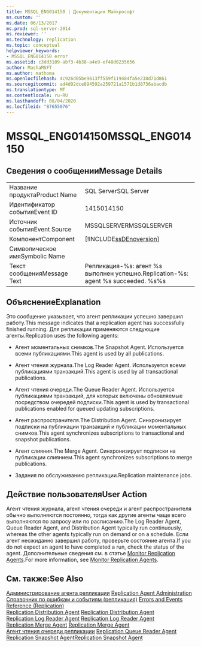 ```yaml
---
title: MSSQL_ENG014150 | Документация Майкрософт
ms.custom: ''
ms.date: 06/13/2017
ms.prod: sql-server-2014
ms.reviewer: ''
ms.technology: replication
ms.topic: conceptual
helpviewer_keywords:
- MSSQL_ENG014150 error
ms.assetid: c3dd3109-abf3-4b38-a4e9-ef48d0235656
author: MashaMSFT
ms.author: mathoma
ms.openlocfilehash: 4c926d05be9613ff559f119484fa5e238d71d861
ms.sourcegitcommit: ad4d92dce894592a259721a1571b1d8736abacdb
ms.translationtype: MT
ms.contentlocale: ru-RU
ms.lasthandoff: 08/04/2020
ms.locfileid: "87655076"
---
```

# <a name="mssql_eng014150"></a><span data-ttu-id="4bed1-102">MSSQL_ENG014150</span><span class="sxs-lookup"><span data-stu-id="4bed1-102">MSSQL_ENG014150</span></span>
    
## <a name="message-details"></a><span data-ttu-id="4bed1-103">Сведения о сообщении</span><span class="sxs-lookup"><span data-stu-id="4bed1-103">Message Details</span></span>  
  
|||  
|-|-|  
|<span data-ttu-id="4bed1-104">Название продукта</span><span class="sxs-lookup"><span data-stu-id="4bed1-104">Product Name</span></span>|<span data-ttu-id="4bed1-105">SQL Server</span><span class="sxs-lookup"><span data-stu-id="4bed1-105">SQL Server</span></span>|  
|<span data-ttu-id="4bed1-106">Идентификатор события</span><span class="sxs-lookup"><span data-stu-id="4bed1-106">Event ID</span></span>|<span data-ttu-id="4bed1-107">14150</span><span class="sxs-lookup"><span data-stu-id="4bed1-107">14150</span></span>|  
|<span data-ttu-id="4bed1-108">Источник события</span><span class="sxs-lookup"><span data-stu-id="4bed1-108">Event Source</span></span>|<span data-ttu-id="4bed1-109">MSSQLSERVER</span><span class="sxs-lookup"><span data-stu-id="4bed1-109">MSSQLSERVER</span></span>|  
|<span data-ttu-id="4bed1-110">Компонент</span><span class="sxs-lookup"><span data-stu-id="4bed1-110">Component</span></span>|[!INCLUDE[ssDEnoversion](../../includes/ssdenoversion-md.md)]|  
|<span data-ttu-id="4bed1-111">Символическое имя</span><span class="sxs-lookup"><span data-stu-id="4bed1-111">Symbolic Name</span></span>||  
|<span data-ttu-id="4bed1-112">Текст сообщения</span><span class="sxs-lookup"><span data-stu-id="4bed1-112">Message Text</span></span>|<span data-ttu-id="4bed1-113">Репликация-%s: агент %s выполнен успешно.</span><span class="sxs-lookup"><span data-stu-id="4bed1-113">Replication-%s: agent %s succeeded.</span></span> <span data-ttu-id="4bed1-114">%s</span><span class="sxs-lookup"><span data-stu-id="4bed1-114">%s</span></span>|  
  
## <a name="explanation"></a><span data-ttu-id="4bed1-115">Объяснение</span><span class="sxs-lookup"><span data-stu-id="4bed1-115">Explanation</span></span>  
 <span data-ttu-id="4bed1-116">Это сообщение указывает, что агент репликации успешно завершил работу.</span><span class="sxs-lookup"><span data-stu-id="4bed1-116">This message indicates that a replication agent has successfully finished running.</span></span> <span data-ttu-id="4bed1-117">Для репликации применяются следующие агенты.</span><span class="sxs-lookup"><span data-stu-id="4bed1-117">Replication uses the following agents:</span></span>  
  
-   <span data-ttu-id="4bed1-118">Агент моментальных снимков.</span><span class="sxs-lookup"><span data-stu-id="4bed1-118">The Snapshot Agent.</span></span> <span data-ttu-id="4bed1-119">Используется всеми публикациями.</span><span class="sxs-lookup"><span data-stu-id="4bed1-119">This agent is used by all publications.</span></span>  
  
-   <span data-ttu-id="4bed1-120">Агент чтения журнала.</span><span class="sxs-lookup"><span data-stu-id="4bed1-120">The Log Reader Agent.</span></span> <span data-ttu-id="4bed1-121">Используется всеми публикациями транзакций.</span><span class="sxs-lookup"><span data-stu-id="4bed1-121">This agent is used by all transactional publications.</span></span>  
  
-   <span data-ttu-id="4bed1-122">Агент чтения очереди.</span><span class="sxs-lookup"><span data-stu-id="4bed1-122">The Queue Reader Agent.</span></span> <span data-ttu-id="4bed1-123">Используется публикациями транзакций, для которых включены обновляемые посредством очередей подписки.</span><span class="sxs-lookup"><span data-stu-id="4bed1-123">This agent is used by transactional publications enabled for queued updating subscriptions.</span></span>  
  
-   <span data-ttu-id="4bed1-124">Агент распространителя.</span><span class="sxs-lookup"><span data-stu-id="4bed1-124">The Distribution Agent.</span></span> <span data-ttu-id="4bed1-125">Синхронизирует подписки на публикации транзакций и публикации моментальных снимков.</span><span class="sxs-lookup"><span data-stu-id="4bed1-125">This agent synchronizes subscriptions to transactional and snapshot publications.</span></span>  
  
-   <span data-ttu-id="4bed1-126">Агент слияния.</span><span class="sxs-lookup"><span data-stu-id="4bed1-126">The Merge Agent.</span></span> <span data-ttu-id="4bed1-127">Синхронизирует подписки на публикации слиянием.</span><span class="sxs-lookup"><span data-stu-id="4bed1-127">This agent synchronizes subscriptions to merge publications.</span></span>  
  
-   <span data-ttu-id="4bed1-128">Задания по обслуживанию репликации.</span><span class="sxs-lookup"><span data-stu-id="4bed1-128">Replication maintenance jobs.</span></span>  
  
## <a name="user-action"></a><span data-ttu-id="4bed1-129">Действие пользователя</span><span class="sxs-lookup"><span data-stu-id="4bed1-129">User Action</span></span>  
 <span data-ttu-id="4bed1-130">Агент чтения журнала, агент чтения очереди и агент распространителя обычно выполняются постоянно, тогда как другие агенты чаще всего выполняются по запросу или по расписанию.</span><span class="sxs-lookup"><span data-stu-id="4bed1-130">The Log Reader Agent, Queue Reader Agent, and Distribution Agent typically run continuously, whereas the other agents typically run on demand or on a schedule.</span></span> <span data-ttu-id="4bed1-131">Если агент неожиданно завершил работу, проверьте состояние агента.</span><span class="sxs-lookup"><span data-stu-id="4bed1-131">If you do not expect an agent to have completed a run, check the status of the agent.</span></span> <span data-ttu-id="4bed1-132">Дополнительные сведения см. в статье [Monitor Replication Agents](agents/replication-agents-overview.md).</span><span class="sxs-lookup"><span data-stu-id="4bed1-132">For more information, see [Monitor Replication Agents](agents/replication-agents-overview.md).</span></span>  
  
## <a name="see-also"></a><span data-ttu-id="4bed1-133">См. также:</span><span class="sxs-lookup"><span data-stu-id="4bed1-133">See Also</span></span>  
 <span data-ttu-id="4bed1-134">[Администрирование агента репликации](agents/replication-agent-administration.md) </span><span class="sxs-lookup"><span data-stu-id="4bed1-134">[Replication Agent Administration](agents/replication-agent-administration.md) </span></span>  
 <span data-ttu-id="4bed1-135">[Справочник по ошибкам и событиям (репликация)](errors-and-events-reference-replication.md) </span><span class="sxs-lookup"><span data-stu-id="4bed1-135">[Errors and Events Reference &#40;Replication&#41;](errors-and-events-reference-replication.md) </span></span>  
 <span data-ttu-id="4bed1-136">[Replication Distribution Agent](agents/replication-distribution-agent.md) </span><span class="sxs-lookup"><span data-stu-id="4bed1-136">[Replication Distribution Agent](agents/replication-distribution-agent.md) </span></span>  
 <span data-ttu-id="4bed1-137">[Replication Log Reader Agent](agents/replication-log-reader-agent.md) </span><span class="sxs-lookup"><span data-stu-id="4bed1-137">[Replication Log Reader Agent](agents/replication-log-reader-agent.md) </span></span>  
 <span data-ttu-id="4bed1-138">[Replication Merge Agent](agents/replication-merge-agent.md) </span><span class="sxs-lookup"><span data-stu-id="4bed1-138">[Replication Merge Agent](agents/replication-merge-agent.md) </span></span>  
 <span data-ttu-id="4bed1-139">[Агент чтения очереди репликации](agents/replication-queue-reader-agent.md) </span><span class="sxs-lookup"><span data-stu-id="4bed1-139">[Replication Queue Reader Agent](agents/replication-queue-reader-agent.md) </span></span>  
 [<span data-ttu-id="4bed1-140">Replication Snapshot Agent</span><span class="sxs-lookup"><span data-stu-id="4bed1-140">Replication Snapshot Agent</span></span>](agents/replication-snapshot-agent.md)  
  
  
